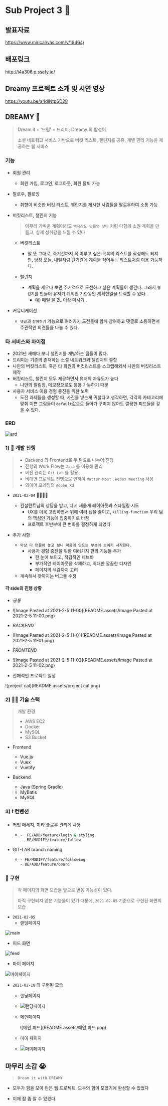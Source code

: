 # Sub Project 3 🤞

## 발표자료
https://www.miricanvas.com/v/19464j

## 배포링크
http://i4a306.p.ssafy.io/

## Dreamy 프로젝트 소개 및 시연 영상
https://youtu.be/a4dlNtpSD28

## DREAMY  🌙

> Dream it + '드림' = 드리미; Dreamy 의 합성어
>
> 소셜 네트워크 서비스 기반으로 버킷 리스트, 챌린지를 공유, 개별 관리 기능을 제공하는 웹 서비스



### 기능

- 회원 관리

  - 회원 가입, 로그인, 로그아웃, 회원 탈퇴 가능

- 팔로우, 팔로잉

  - 취향이 비슷한 버킷 리스트, 챌린지를 게시한 사람들을 팔로우하여 소통 가능

- 버킷리스트, 챌린지 기능

  > 아무리 가벼운 계획이라도 `백지장도 맞들면 낫다`  처럼 다함께 소원 계획을 만들고, 실제 성취감을 느낄 수 있다

  - 버킷리스트

    - 말 뜻 그대로, 죽기전까지 꼭 이루고 싶은 목록의 리스트를 작성해도 되지만, 당장 오늘, 내일처럼 단기간에 계획을 적어두는 리스트처럼 이용 가능하다.
  - 챌린지

    - 계획을 세우다 보면 주기적으로 도전하고 싶은 계획들이 생긴다. 그래서 `챌린지`를 만들어 유저가 계획인 기한동안 계획한일을 트랙할 수 있다. 
      - 예) 매일 물 2L 이상 마시기..

- 커뮤니케이션

  - `댓글`과 `참여하기` 기능으로 여러가지 도전들에 함께 참여하고 댓글로 소통하면서 주관적인 의견들을 나눌 수 있다.



### 타 서비스와 차이점

- 2021년 새해다 보니 챌린지를 개발하는 팀들이 많다.
- 드리미는 기존의 존재하는 소셜 네트워크와 챌린지의 결합
- 나만의 버킷리스트, 혹은 타 회원의 버킷리스트를 스크랩해와서 나만의 버킷리스트 제작
- 버킷리스트, 챌린지 모두 제공하면서 유저의 자유도가 높다
  - 나만의 알림장, 메모장으로도 응용 가능하기 때문
- 사용자 서비스 이용 경험 증진을 위한 노력
  - 도전 과제들을 생성할 때, 사진을 넣는게 귀찮다고 생각하면, 각각의 카테고리에 맞춰 이쁜 그림들이 `default`값으로 들어가 꾸미지 않아도 깔끔한 피드들을 갖을 수 있다.



### ERD

![erd](README.assets/erd.png)



### 1) 📆 개발 진행 

> - Backend 와 Frontend로 두 팀으로 나누어 진행
>- 진행의 Work Flow는 `Jira` 를 이용해 관리
> - 버전 관리는 `Git Lab` 을 활용
>- 비대면 프로젝트 진행으로 인하여 `Matter Most` , `Webex meeting` 사용
> - 와이어 프레임의 `Adobe Xd`

- `2021-02-04` 🤦‍♂️🤦‍♀️
  - 컨설턴트님의 상담을 받고, 다시 새롭게 레이아웃과 스타일링 시도
    - UX를 더욱 고민하면서 위해 여러 탭을 줄이고,  `killing-function` 우리 팀의 핵심인 기능에 집중하기로 바꿈
    - 프로젝트 후반부에 큰 변화를 결정하게 되었다.

- 추가 사항

  - `막상 다 만들어 놓고 보니 마음에 안드는 부분이 보이기 시작한다.`
    - 사용자 경험 증진을 위한 여러가지 편의 기능들 추가
      - 한 눈에 보이고, 직감적인 네브바
      - 부가적인 레이아웃을 삭제하고, 최대한 깔끔한 디자인
      - 페이지의 색감까지 고려
  - 계속해서 찾아지는 버그들 수정

  

#### 각 side의 진행 상황

- *공통*
- ![Image Pasted at 2021-2-5 11-00](README.assets/Image Pasted at 2021-2-5 11-00.png)



- *BACKEND*
- ![Image Pasted at 2021-2-5 11-01](README.assets/Image Pasted at 2021-2-5 11-01.png)



- *FRONTEND*
- ![Image Pasted at 2021-2-5 11-02](README.assets/Image Pasted at 2021-2-5 11-02.png)



- 전체적인 프로젝트 일정

![project cal](README.assets/project cal.png)



### 2) ✍🏻 기술 스택 

> 개발 환경 
>
> - AWS EC2
> - Docker
> - MySQL
> - S3 Bucket



- Frontend
  - Vue.js
  - Vuex
  - Vuetify




- Backend
  - Java (Spring Gradle)
  - MyBatis
  - MySQL



### 3) ❗ 컨벤션

- 커밋 메세지, 지라 플로우 관리에 사용
  
  - ```bash
    -  FE/ADD/feature/login & styling
    -  BE/MODIFY/feature/follow
    ```



- GIT-LAB branch naming

  - ```bash
    - FE/MODIFY/feature/following
    - BE/ADD/feature/board
    ```

    

### 🚀 구현

> 각 페이지의 화면 모습들 앞으로 변동 가능성이 있다.
>
> 아직 구현되지 않은 기능들이 있기 때문에, `2021-02-05` 기준으로 구현된 화면의 모습 



- `2021-02-05`
  - 랜딩페이지

![main](README.assets/main.PNG)



- 피드 화면

![feed](README.assets/feed.PNG)



- 마이 페이지

![마이페이지](README.assets/마이페이지.png)

- `2021-02-18` 의 구현된 모습
  - 랜딩페이지
  - ![랜딩페이지](README.assets/랜딩페이지.png)

  

  - 메인페이지

    ![메인 피드](README.assets/메인 피드.png)

  

  - 마이 페이지
  - ![마이페이지](README.assets/마이페이지-1613634240130.png)



## 마무리 소감 😭

> `Dream it with DREAMY`



- 모두가 힘을 모아 만든 웹 프로젝트, 모두의 힘이 모였기에 완성할 수 있었다



- 이제 잠 좀 잘 수 있겠다.









